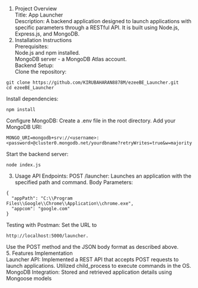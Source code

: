 1. Project Overview<br />
Title: App Launcher<br />
Description: A backend application designed to launch applications with specific parameters through a RESTful API. It is built using Node.js, Express.js, and MongoDB.<br />
2. Installation Instructions<br />
Prerequisites:<br />
Node.js and npm installed.<br />
MongoDB server - a MongoDB Atlas account.<br />
Backend Setup:<br />
Clone the repository:
```shell
git clone https://github.com/KIRUBAHARAN8878M/ezeeBE_Launcher.git
cd ezeeBE_Launcher
```
Install dependencies:
```shell
npm install
```
Configure MongoDB:
Create a .env file in the root directory.
Add your MongoDB URI:
```shell
MONGO_URI=mongodb+srv://<username>:<password>@cluster0.mongodb.net/yourdbname?retryWrites=true&w=majority
```
Start the backend server:
```shell
node index.js
```
3. Usage
API Endpoints:
POST /launcher: Launches an application with the specified path and command.
Body Parameters:
```shell
{
  "appPath": "C:\\Program Files\\Google\\Chrome\\Application\\chrome.exe",
  "appcom": "google.com"
}
```

Testing with Postman:
Set the URL to 
```shell
http://localhost:5000/launcher.
```
Use the POST method and the JSON body format as described above.<br />
5. Features Implementation<br />
Launcher API:
Implemented a REST API that accepts POST requests to launch applications.
Utilized child_process to execute commands in the OS.<br />
MongoDB Integration:
Stored and retrieved application details using Mongoose models
